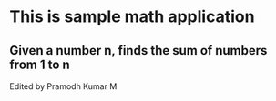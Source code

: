# This is sample math application

## Given a number n, finds the sum of numbers from 1 to n

Edited by Pramodh Kumar M
